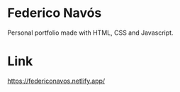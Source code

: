 # Federico Navós

Personal portfolio made with HTML, CSS and Javascript.

# Link

https://federiconavos.netlify.app/
